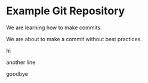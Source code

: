 # Example Git Repository

We are learning how to make commits.

We are about to make a commit without best practices.

hi

another line

goodbye